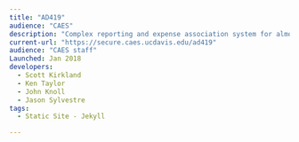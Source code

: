 ```yaml
---
title: "AD419"
audience: "CAES"
description: "Complex reporting and expense association system for almost $200 million in agricultural research grants and funds."
current-url: "https://secure.caes.ucdavis.edu/ad419"
audience: "CAES staff"
Launched: Jan 2018
developers:
  - Scott Kirkland
  - Ken Taylor
  - John Knoll
  - Jason Sylvestre
tags:
  - Static Site - Jekyll

---
```

